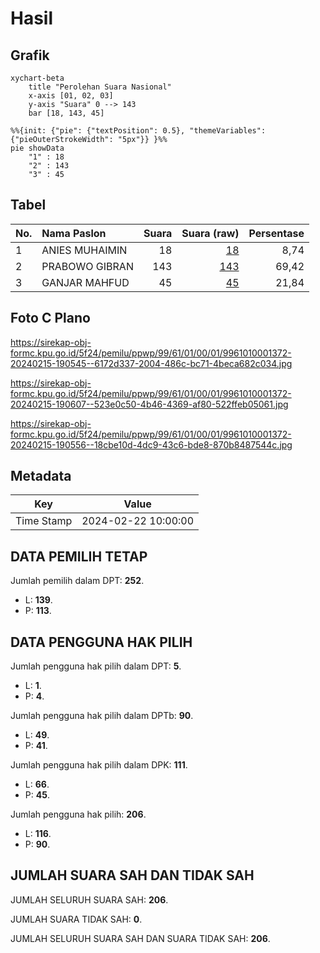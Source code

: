# Hasil

## Grafik

```mermaid
xychart-beta
    title "Perolehan Suara Nasional"
    x-axis [01, 02, 03]
    y-axis "Suara" 0 --> 143
    bar [18, 143, 45]
```

```mermaid
%%{init: {"pie": {"textPosition": 0.5}, "themeVariables": {"pieOuterStrokeWidth": "5px"}} }%%
pie showData
    "1" : 18
    "2" : 143
    "3" : 45
```

## Tabel

| No. | Nama Paslon    | Suara | Suara (raw) | Persentase |
|:--- |:-------------- | -----:| -----------:| ----------:|
| 1   | ANIES MUHAIMIN | 18    | [18][p-1]   | 8,74       |
| 2   | PRABOWO GIBRAN | 143   | [143][p-2]  | 69,42      |
| 3   | GANJAR MAHFUD  | 45    | [45][p-3]   | 21,84      |


[p-1]: https://github.com/gigit-pemilu/pemilu-2024/blob/main/pilpres/hitung-suara/sub/99-luar-negeri/sub/61-kota-kinabalu-malaysia/sub/01-kota-kinabalu-malaysia/sub/0001-kota-kinabalu-malaysia/sub/372-ksk-361/sub/paslon-1.txt
[p-2]: https://github.com/gigit-pemilu/pemilu-2024/blob/main/pilpres/hitung-suara/sub/99-luar-negeri/sub/61-kota-kinabalu-malaysia/sub/01-kota-kinabalu-malaysia/sub/0001-kota-kinabalu-malaysia/sub/372-ksk-361/sub/paslon-2.txt
[p-3]: https://github.com/gigit-pemilu/pemilu-2024/blob/main/pilpres/hitung-suara/sub/99-luar-negeri/sub/61-kota-kinabalu-malaysia/sub/01-kota-kinabalu-malaysia/sub/0001-kota-kinabalu-malaysia/sub/372-ksk-361/sub/paslon-3.txt

## Foto C Plano

https://sirekap-obj-formc.kpu.go.id/5f24/pemilu/ppwp/99/61/01/00/01/9961010001372-20240215-190545--6172d337-2004-486c-bc71-4beca682c034.jpg

https://sirekap-obj-formc.kpu.go.id/5f24/pemilu/ppwp/99/61/01/00/01/9961010001372-20240215-190607--523e0c50-4b46-4369-af80-522ffeb05061.jpg

https://sirekap-obj-formc.kpu.go.id/5f24/pemilu/ppwp/99/61/01/00/01/9961010001372-20240215-190556--18cbe10d-4dc9-43c6-bde8-870b8487544c.jpg


## Metadata

| Key        | Value               |
| ---------- | ------------------- |
| Time Stamp | 2024-02-22 10:00:00 |


## DATA PEMILIH TETAP

Jumlah pemilih dalam DPT: **252**.
 * L: **139**.
 * P: **113**.

## DATA PENGGUNA HAK PILIH

Jumlah pengguna hak pilih dalam DPT: **5**.
 * L: **1**.
 * P: **4**.

Jumlah pengguna hak pilih dalam DPTb: **90**.
 * L: **49**.
 * P: **41**.

Jumlah pengguna hak pilih dalam DPK: **111**.
 * L: **66**.
 * P: **45**.

Jumlah pengguna hak pilih: **206**.
 * L: **116**.
 * P: **90**.

## JUMLAH SUARA SAH DAN TIDAK SAH

JUMLAH SELURUH SUARA SAH: **206**.

JUMLAH SUARA TIDAK SAH: **0**.

JUMLAH SELURUH SUARA SAH DAN SUARA TIDAK SAH: **206**.



